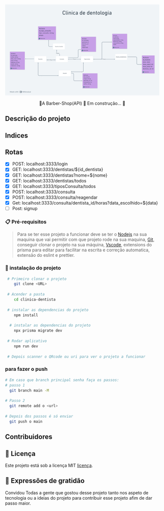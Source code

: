 ![](/public/clinica-dentologica.png)

<p align='center'>🚧A Barber-Shop(API) 🚀 Em construção... 🚧</p>

## Descrição do projeto

## Indices

## Rotas

- [x] POST: localhost:3333/login
- [x] GET: localhost:3333/dentistas/${id_dentista}
- [x] GET: localhost:3333/dentistas?nome=${nome}
- [x] GET: localhost:3333/dentistas/todos
- [x] GET: localhost:3333/tiposConsulta/todos
- [x] POST: localhost:3333/consulta
- [x] POST: localhost:3333/consulta/reagendar
- [x] Get: localhost:3333/consulta/dentista_id/horas?data_escolhido=${data}
- [ ] Post: signup

### 📋 Pré-requisitos

> Para se ter esse projeto a funcionar deve se ter o [Nodejs](https://nodejs.org/pt-br/download) na sua maquina que vai permitir com que projeto rode na sua maquina, [Git](https://git-scm.com/downloads), conseguir clonar o projeto na sua máquina, [Vscode](https://code.visualstudio.com/download), extensions do prisma para editar para facilitar na escrita e correção automatica, extensão do eslint e prettier.

### 🔧 instalação do projeto

```bash
 # Primeiro clonar o projeto
    git clone <URL>

 # Acender a pasta
    cd clinica-dentista

 # instalar as dependencias do projeto
    npm install

  # instalar as dependencias do projeto
    npx prisma migrate dev

 # Rodar aplicativo
    npm run dev

 # Depois scanner o QRcode ou uri para ver o projeto a funcionar
```
### para fazer o push
  ```bash
 # Em caso que branch principal senha faça os passos:
 # passo 1
    git branch main -M

 # Passo 2
    git remote add o <url>

 # Depois dos passos é só enviar
    git push o main

```
## Contribuidores

## 📄 Licença

Este projeto está sob a licença MIT [licença](#).

## 🎁 Expressões de gratidão

Convidou Todas a gente que gostou desse projeto tanto nos aspeto de tecnologia ou a ideias do projeto para contribuir esse projeto afim de dar passo maior.